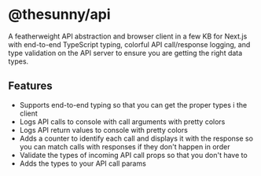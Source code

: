 # @thesunny/api

A featherweight API abstraction and browser client in a few KB for Next.js with end-to-end TypeScript typing, colorful API call/response logging, and type validation on the API server to ensure you are getting the right data types.

## Features

- Supports end-to-end typing so that you can get the proper types i the client
- Logs API calls to console with call arguments with pretty colors
- Logs API return values to console with pretty colors
- Adds a counter to identify each call and displays it with the response so you can match calls with responses if they don't happen in order
- Validate the types of incoming API call props so that you don't have to
- Adds the types to your API call params
